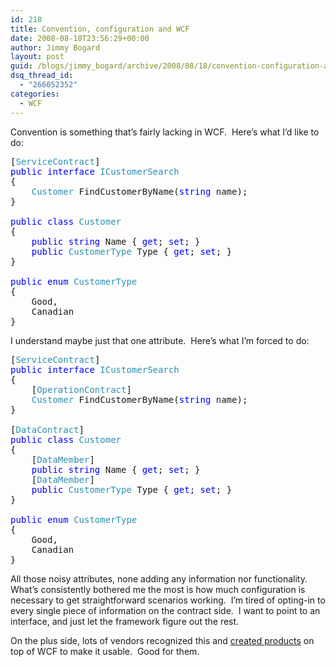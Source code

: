 ```yaml
---
id: 218
title: Convention, configuration and WCF
date: 2008-08-18T23:56:29+00:00
author: Jimmy Bogard
layout: post
guid: /blogs/jimmy_bogard/archive/2008/08/18/convention-configuration-and-wcf.aspx
dsq_thread_id:
  - "266052352"
categories:
  - WCF
---
```

Convention is something that&#8217;s fairly lacking in WCF.&nbsp; Here&#8217;s what I&#8217;d like to do:

<pre>[<span style="color: #2b91af">ServiceContract</span>]
<span style="color: blue">public interface </span><span style="color: #2b91af">ICustomerSearch
</span>{
    <span style="color: #2b91af">Customer </span>FindCustomerByName(<span style="color: blue">string </span>name);
}

<span style="color: blue">public class </span><span style="color: #2b91af">Customer
</span>{
    <span style="color: blue">public string </span>Name { <span style="color: blue">get</span>; <span style="color: blue">set</span>; }
    <span style="color: blue">public </span><span style="color: #2b91af">CustomerType </span>Type { <span style="color: blue">get</span>; <span style="color: blue">set</span>; }
}

<span style="color: blue">public enum </span><span style="color: #2b91af">CustomerType
</span>{
    Good,
    Canadian
}
</pre>

[](http://11011.net/software/vspaste)

I understand maybe just that one attribute.&nbsp; Here&#8217;s what I&#8217;m forced to do:

<pre>[<span style="color: #2b91af">ServiceContract</span>]
<span style="color: blue">public interface </span><span style="color: #2b91af">ICustomerSearch
</span>{
    [<span style="color: #2b91af">OperationContract</span>]
    <span style="color: #2b91af">Customer </span>FindCustomerByName(<span style="color: blue">string </span>name);
}

[<span style="color: #2b91af">DataContract</span>]
<span style="color: blue">public class </span><span style="color: #2b91af">Customer
</span>{
    [<span style="color: #2b91af">DataMember</span>]
    <span style="color: blue">public string </span>Name { <span style="color: blue">get</span>; <span style="color: blue">set</span>; }
    [<span style="color: #2b91af">DataMember</span>]
    <span style="color: blue">public </span><span style="color: #2b91af">CustomerType </span>Type { <span style="color: blue">get</span>; <span style="color: blue">set</span>; }
}

<span style="color: blue">public enum </span><span style="color: #2b91af">CustomerType
</span>{
    Good,
    Canadian
}
</pre>

[](http://11011.net/software/vspaste)

All those noisy attributes, none adding any information nor functionality.&nbsp; What&#8217;s consistently bothered me the most is how much configuration is necessary to get straightforward scenarios working.&nbsp; I&#8217;m tired of opting-in to every single piece of information on the contract side.&nbsp; I want to point to an interface, and just let the framework figure out the rest.

On the plus side, lots of vendors recognized this and [created products](http://www.neudesic.com/Main.aspx?SS=7&PE=75) on top of WCF to make it usable.&nbsp; Good for them.